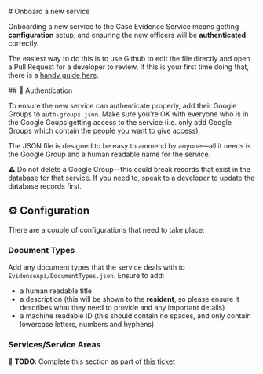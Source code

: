 # Onboard a new service

Onboarding a new service to the Case Evidence Service means getting **configuration** setup, and ensuring the new officers will be **authenticated** correctly.

The easiest way to do this is to use Github to edit the file directly and open a Pull Request for a developer to review. If this is your first time doing that, there is a [handy guide here](https://docs.github.com/en/github/managing-files-in-a-repository/editing-files-in-your-repository).

## 🔐 Authentication

To ensure the new service can authenticate properly, add their Google Groups to `auth-groups.json`. Make sure you're OK with everyone who is in the Google Goups getting access to the service (i.e. only add Google Groups which contain the people you want to give access).

The JSON file is designed to be easy to ammend by anyone—all it needs is the Google Group and a human readable name for the service.

⚠️ Do not delete a Google Group—this could break records that exist in the database for that service. If you need to, speak to a developer to update the database records first.

## ⚙️  Configuration

There are a couple of configurations that need to take place:

### Document Types

Add any document types that the service deals with to `EvidenceApi/DocumentTypes.json`. Ensure to add:
- a human readable title
- a description (this will be shown to the **resident**, so please ensure it describes what they need to provide and any important details)
- a machine readable ID (this should contain no spaces, and only contain lowercase letters, numbers and hyphens)

### Services/Service Areas

📝 **TODO**: Complete this section as part of [this ticket](https://hackney.atlassian.net/browse/DES-25)
